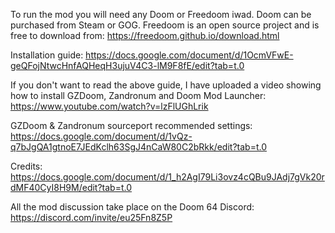 To run the mod you will need any Doom or Freedoom iwad. Doom can be purchased from Steam or GOG. Freedoom is an open source project and is free to download from: https://freedoom.github.io/download.html

Installation guide:
https://docs.google.com/document/d/1OcmVFwE-geQFojNtwcHnfAQHeqH3ujuV4C3-lM9F8fE/edit?tab=t.0

If you don't want to read the above guide, I have uploaded a video showing how to install GZDoom, Zandronum and Doom Mod Launcher:
https://www.youtube.com/watch?v=lzFlUGhLrik

GZDoom & Zandronum sourceport recommended settings:
https://docs.google.com/document/d/1vQz-q7bJgQA1gtnoE7JEdKclh63SgJ4nCaW80C2bRkk/edit?tab=t.0

Credits:
https://docs.google.com/document/d/1_h2AgI79Li3ovz4cQBu9JAdj7gVk20rdMF40CyI8H9M/edit?tab=t.0

All the mod discussion take place on the Doom 64 Discord:
https://discord.com/invite/eu25Fn8Z5P
